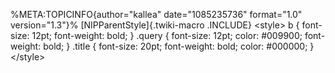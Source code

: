 %META:TOPICINFO{author=\"kallea\" date=\"1085235736\" format=\"1.0\"
version=\"1.3\"}% [NIPParentStyle]{.twiki-macro .INCLUDE} \<style\> b {
font-size: 12pt; font-weight: bold; } .query { font-size: 12pt; color:
\#009900; font-weight: bold; } .title { font-size: 20pt; font-weight:
bold; color: \#000000; } \</style\>
